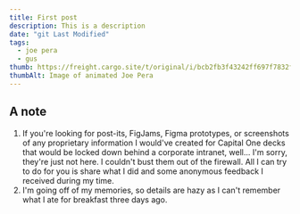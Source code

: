 ```yaml
---
title: First post
description: This is a description
date: "git Last Modified"
tags:
  - joe pera
  - gus
thumb: https://freight.cargo.site/t/original/i/bcb2fb3f43242ff697f7832f9469965b9a2f372c5df0ed9dd198c3afee3f174b/bcan_We-Own-This_socialmedia.png
thumbAlt: Image of animated Joe Pera
---
```


## A note

1. If you're looking for post-its, FigJams, Figma prototypes, or screenshots of any proprietary information I would've created for Capital One decks that would be locked down behind a corporate intranet, well... I'm sorry, they're just not here. I couldn't bust them out of the firewall. All I can try to do for you is share what I did and some anonymous feedback I received during my time.
2. I'm going off of my memories, so details are hazy as I can't remember what I ate for breakfast three days ago.
